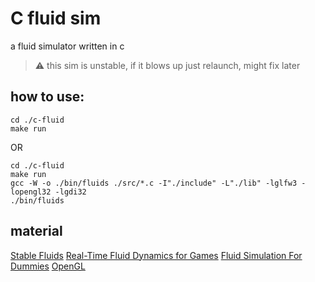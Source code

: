 # C fluid sim

a fluid simulator written in c

> :warning: this sim is unstable, if it blows up just relaunch, might fix later

## how to use:

```console
cd ./c-fluid
make run
```

OR

```console
cd ./c-fluid
make run
gcc -W -o ./bin/fluids ./src/*.c -I"./include" -L"./lib" -lglfw3 -lopengl32 -lgdi32
./bin/fluids
```

## material

[Stable Fluids](https://www.researchgate.net/publication/2486965_Stable_Fluids)
[Real-Time Fluid Dynamics for Games](https://www.researchgate.net/publication/2560062_Real-Time_Fluid_Dynamics_for_Games)
[Fluid Simulation For Dummies](https://mikeash.com/pyblog/fluid-simulation-for-dummies.html)
[OpenGL](https://learnopengl.com/)
